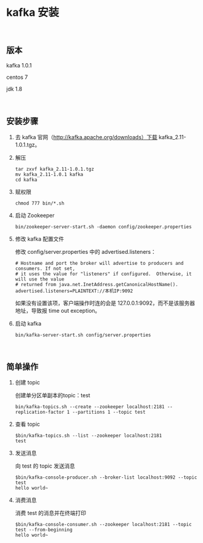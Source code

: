 # kafka 安装

​    

## 版本

kafka 1.0.1

centos 7

jdk 1.8

​    

## 安装步骤

1. 去 kafka 官网（http://kafka.apache.org/downloads）下载 kafka_2.11-1.0.1.tgz。

2. 解压

   ```shell
   tar zxvf kafka_2.11-1.0.1.tgz
   mv kafka_2.11-1.0.1 kafka
   cd kafka
   ```

3. 赋权限

   ```shell
   chmod 777 bin/*.sh
   ```

4. 启动 Zookeeper

   ```shell
   bin/zookeeper-server-start.sh -daemon config/zookeeper.properties
   ```

5. 修改 kafka 配置文件

   修改 config/server.properties 中的 advertised.listeners：

   ```shell
   # Hostname and port the broker will advertise to producers and consumers. If not set, 
   # it uses the value for "listeners" if configured.  Otherwise, it will use the value
   # returned from java.net.InetAddress.getCanonicalHostName().
   advertised.listeners=PLAINTEXT://本机IP:9092
   ```

   如果没有设置该项，客户端操作时连的会是 127.0.0.1:9092，而不是该服务器地址，导致报 time out exception。

6. 启动 kafka

   ```shell
   bin/kafka-server-start.sh config/server.properties
   ```

​    

## 简单操作

1. 创建 topic

   创建单分区单副本的topic：test

   ```shell
   bin/kafka-topics.sh --create --zookeeper localhost:2181 --replication-factor 1 --partitions 1 --topic test
   ```

2. 查看 topic

   ```shell
   $bin/kafka-topics.sh --list --zookeeper localhost:2181
   test
   ```

3. 发送消息

   向 test 的 topic 发送消息

   ```shell
   $bin/kafka-console-producer.sh --broker-list localhost:9092 --topic test
   hello world~
   ```

4. 消费消息

   消费 test 的消息并在终端打印

   ```shell
   $bin/kafka-console-consumer.sh --zookeeper localhost:2181 --topic test --from-beginning
   hello world~
   ```

   ​